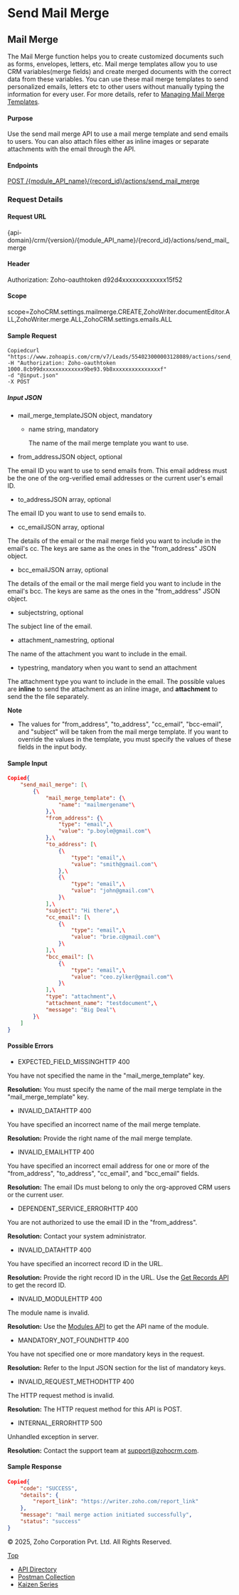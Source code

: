 
# Send Mail Merge

## Mail Merge

The Mail Merge function helps you to create customized documents such as forms, envelopes, letters, etc. Mail merge templates allow you to use CRM variables(merge fields) and create merged documents with the correct data from these variables. You can use these mail merge templates to send personalized emails, letters etc to other users without manually typing the information for every user. For more details, refer to [Managing Mail Merge Templates](https://help.zoho.com/portal/en/kb/crm/customize-crm-account/customizing-templates/articles/mail-merge-templates#Mail_Merge_Limits_and_Purchases).

#### Purpose

Use the send mail merge API to use a mail merge template and send emails to users. You can also attach files either as inline images or separate attachments with the email through the API.

#### Endpoints

[POST /{module\_API\_name}/{record\_id}/actions/send\_mail\_merge](https://www.zoho.com/crm/developer/docs/api/v7/send-mail-merge.html)

### Request Details

#### Request URL

{api-domain}/crm/{version}/{module\_API\_name}/{record\_id}/actions/send\_mail\_merge

#### Header

Authorization: Zoho-oauthtoken d92d4xxxxxxxxxxxxx15f52

#### Scope

scope=ZohoCRM.settings.mailmerge.CREATE,ZohoWriter.documentEditor.ALL,ZohoWriter.merge.ALL,ZohoCRM.settings.emails.ALL

#### Sample Request

``` curl
Copiedcurl "https://www.zohoapis.com/crm/v7/Leads/554023000003128089/actions/send_mail_merge"
-H "Authorization: Zoho-oauthtoken 1000.8cb99dxxxxxxxxxxxxx9be93.9b8xxxxxxxxxxxxxxxf"
-d "@input.json"
-X POST
```

##### Input JSON

- mail\_merge\_templateJSON object, mandatory

  - name string, mandatory



    The name of the mail merge template you want to use.
- from\_addressJSON object, optional



The email ID you want to use to send emails from. This email address must be the one of the org-verified email addresses or the current user's email ID.

- to\_addressJSON array, optional



The email ID you want to use to send emails to.

- cc\_emailJSON array, optional



The details of the email or the mail merge field you want to include in the email's cc. The keys are same as the ones in the "from\_address" JSON object.

- bcc\_emailJSON array, optional



The details of the email or the mail merge field you want to include in the email's bcc. The keys are same as the ones in the "from\_address" JSON object.

- subjectstring, optional



The subject line of the email.

- attachment\_namestring, optional



The name of the attachment you want to include in the email.

- typestring, mandatory when you want to send an attachment



The attachment type you want to include in the email. The possible values are **inline** to send the attachment as an inline image, and **attachment** to send the the file separately.


**Note**

- The values for "from\_address", "to\_address", "cc\_email", "bcc-email", and "subject" will be taken from the mail merge template. If you want to override the values in the template, you must specify the values of these fields in the input body.

#### Sample Input

``` json
Copied{
    "send_mail_merge": [\
        {\
            "mail_merge_template": {\
                "name": "mailmergename"\
            },\
            "from_address": {\
                "type": "email",\
                "value": "p.boyle@gmail.com"\
            },\
            "to_address": [\
                {\
                    "type": "email",\
                    "value": "smith@gmail.com"\
                },\
                {\
                    "type": "email",\
                    "value": "john@gmail.com"\
                }\
            ],\
            "subject": "Hi there",\
            "cc_email": [\
                {\
                    "type": "email",\
                    "value": "brie.c@gmail.com"\
                }\
            ],\
            "bcc_email": [\
                {\
                    "type": "email",\
                    "value": "ceo.zylker@gmail.com"\
                }\
            ],\
            "type": "attachment",\
            "attachment_name": "testdocument",\
            "message": "Big Deal"\
        }\
    ]
}
```

#### Possible Errors

- EXPECTED\_FIELD\_MISSINGHTTP 400



You have not specified the name in the "mail\_merge\_template" key.

**Resolution:** You must specify the name of the mail merge template in the "mail\_merge\_template" key.

- INVALID\_DATAHTTP 400



You have specified an incorrect name of the mail merge template.

**Resolution:** Provide the right name of the mail merge template.

- INVALID\_EMAILHTTP 400



You have specified an incorrect email address for one or more of the "from\_address", "to\_address", "cc\_email", and "bcc\_email" fields.

**Resolution:** The email IDs must belong to only the org-approved CRM users or the current user.

- DEPENDENT\_SERVICE\_ERRORHTTP 400



You are not authorized to use the email ID in the "from\_address".

**Resolution:** Contact your system administrator.

- INVALID\_DATAHTTP 400



You have specified an incorrect record ID in the URL.

**Resolution:** Provide the right record ID in the URL. Use the [Get Records API](https://www.zoho.com/crm/developer/docs/api/v7/get-records.html) to get the record ID.

- INVALID\_MODULEHTTP 400



The module name is invalid.

**Resolution:** Use the [Modules API](https://www.zoho.com/crm/developer/docs/api/v7/module-meta.html) to get the API name of the module.

- MANDATORY\_NOT\_FOUNDHTTP 400



You have not specified one or more mandatory keys in the request.

**Resolution:** Refer to the Input JSON section for the list of mandatory keys.

- INVALID\_REQUEST\_METHODHTTP 400



The HTTP request method is invalid.

**Resolution:** The HTTP request method for this API is POST.

- INTERNAL\_ERRORHTTP 500



Unhandled exception in server.

**Resolution:** Contact the support team at support@zohocrm.com.


#### Sample Response

``` json
Copied{
    "code": "SUCCESS",
    "details": {
        "report_link": "https://writer.zoho.com/report_link"
    },
    "message": "mail merge action initiated successfully",
    "status": "success"
}
```

© 2025, Zoho Corporation Pvt. Ltd. All Rights Reserved.

[Top](https://www.zoho.com/crm/developer/docs/api/v7/send-mail-merge.html#top)

- [API Directory](https://www.zoho.com/crm/developer/docs/api-directory.html?source_from=qlink_)
- [Postman Collection](https://www.postman.com/zohocrmdevelopers/workspace/zoho-crm-developers/overview?source_from=qlink_)
- [Kaizen Series](https://www.zoho.com/crm/developer/docs/kaizen-series-directory.html?source_from=qlink_)